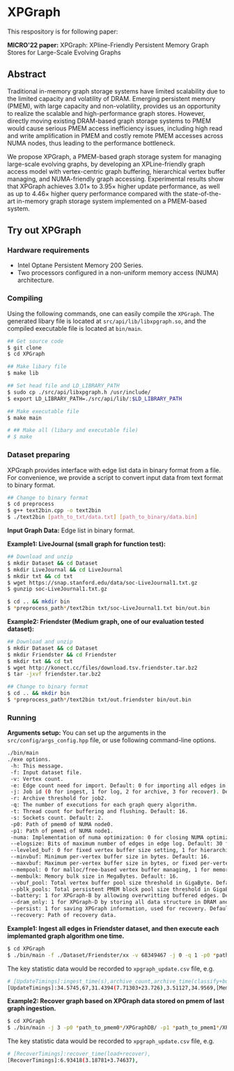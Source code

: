 # XPGraph

This respository is for following paper:

**MICRO'22 paper:** XPGraph: XPline-Friendly Persistent Memory Graph Stores for Large-Scale Evolving Graphs

## Abstract

Traditional in-memory graph storage systems have limited
scalability due to the limited capacity and volatility of DRAM.
Emerging persistent memory (PMEM), with large capacity
and non-volatility, provides us an opportunity to realize the
scalable and high-performance graph stores. However, directly moving existing DRAM-based graph storage systems
to PMEM would cause serious PMEM access inefficiency
issues, including high read and write amplification in PMEM
and costly remote PMEM accesses across NUMA nodes,
thus leading to the performance bottleneck. 
<!-- In this paper, -->
We propose XPGraph, a PMEM-based graph storage system for managing large-scale evolving graphs, by developing
an XPLine-friendly graph access model with vertex-centric
graph buffering, hierarchical vertex buffer managing, and
NUMA-friendly graph accessing. Experimental results show
that XPGraph achieves 3.01× to 3.95× higher update performance, 
as well as up to 4.46× higher query performance 
compared with the state-of-the-art in-memory graph storage system
implemented on a PMEM-based system.

## Try out XPGraph

### Hardware requirements
* Intel Optane Persistent Memory 200 Series.
* Two processors configured in a non-uniform memory access (NUMA) architecture.

### Compiling 

Using the following commands, one can easily compile the `XPGraph`. 
The generated libary file is located at `src/api/lib/libxpgraph.so`, 
and the compiled executable file is located at `bin/main`. 

```bash
## Get source code
$ git clone 
$ cd XPGraph

## Make libary file
$ make lib

## Set head file and LD_LIBRARY_PATH
$ sudo cp ./src/api/libxpgraph.h /usr/include/
$ export LD_LIBRARY_PATH=./src/api/lib/:$LD_LIBRARY_PATH

## Make executable file
$ make main

# ## Make all (libary and executable file)
# $ make
```

### Dataset preparing

XPGraph provides interface with edge list data in binary format from a file. For convenience, we provide a script to convert input data from text format to binary format.

```bash
## Change to binary format
$ cd preprocess
$ g++ text2bin.cpp -o text2bin
$ ./text2bin [path_to_txt/data.txt] [path_to_binary/data.bin]
```

**Input Graph Data:** Edge list in binary format. 

**Example1: LiveJournal (small graph for function test):**
```bash
## Download and unzip
$ mkdir Dataset && cd Dataset
$ mkdir LiveJournal && cd LiveJournal
$ mkdir txt && cd txt
$ wget https://snap.stanford.edu/data/soc-LiveJournal1.txt.gz
$ gunzip soc-LiveJournal1.txt.gz

$ cd .. && mkdir bin
$ *preprocess_path*/text2bin txt/soc-LiveJournal1.txt bin/out.bin
```

**Example2: Friendster (Medium graph, one of our evaluation tested dataset):**
```bash
## Download and unzip
$ mkdir Dataset && cd Dataset
$ mkdir Friendster && cd Friendster
$ mkdir txt && cd txt
$ wget http://konect.cc/files/download.tsv.friendster.tar.bz2 
$ tar -jxvf friendster.tar.bz2

## Change to binary format
$ cd .. && mkdir bin
$ *preprocess_path*/text2bin txt/out.friendster bin/out.bin
```

### Running

**Arguments setup:**
You can set up the arguments in the `src/config/args_config.hpp` file, 
or use following command-line options.

```bash
./bin/main
./exe options.
 -h: This message.
 -f: Input dataset file.
 -v: Vertex count.
 -e: Edge count need for import. Default: 0 for importing all edges in the dataset file.
 -j: Job id (0 for ingest, 1 for log, 2 for archive, 3 for recover). Default: 0.
 -r: Archive threshold for job2.
 -q: The number of executions for each graph query algorithm.
 -t: Thread count for buffering and flushing. Default: 16.
 -s: Sockets count. Default: 2.
 -p0: Path of pmem0 of NUMA node0.
 -p1: Path of pmem1 of NUMA node1.
 -numa: Implementation of numa optimization: 0 for closing NUMA optimization, 1 for out/in-graph based implementation, 2 for sub-graph based implementation. Default: 2.
 --elogsize: Bits of maximum number of edges in edge log. Default: 30 for 1 billion edges, i.e., edge size equals 8GB.
 --leveled_buf: 0 for fixed vertex buffer size setting, 1 for hierarchical vertex buffer size setting. Default: 1.
 --minvbuf: Minimum per-vertex buffer size in bytes. Default: 16.
 --maxvbuf: Maximum per-vertex buffer size in bytes, or fixed per-vertex buffer size when leveled_buf = 0. Default: 256.
 --mempool: 0 for malloc/free-based vertex buffer managing, 1 for memory pool based vertex buffer managing. Default: 1.
 --membulk: Memory bulk size in MegaBytes. Default: 16.
 --vbuf_pool: Total vertex buffer pool size threshold in GigaByte. Default: 16.
 --pblk_pools: Total persistent PMEM block pool size threshold in GigaByte. Default: 64.
 --battery: 1 for XPGraph-B by allowing overwritting buffered edges. Default: 0.
 --dram_only: 1 for XPGraph-D by storing all data structure in DRAM and set the per-vertex buffer size as fixed 64B. Default: 0.
 --persist: 1 for saving XPGraph information, used for recovery. Default: 1.
 --recovery: Path of recovery data.
```
**Example1: Ingest all edges in Friendster dataset, and then execute each implemanted graph algorithm one time.**

```bash
$ cd XPGraph
$ ./bin/main -f ./Dataset/Friendster/xx -v 68349467 -j 0 -q 1 -p0 *path_to_pmem0*/XPGraphDB/ -p1 *path_to_pmem1*/XPGraphDB/ --vbuf_pool 16 pblk_pools 64
```

The key statistic data would be recorded to `xpgraph_update.csv` file, e.g.
```bash
# [UpdateTimings]:ingest_time(s),archive_count,archive_time(classify+buffer),flush_all_time(s),make_graph_time(s),[Memory]: vbuf_pool_size,pblk_pool_size,[QueryTimings]:time_1hop(s),time_2hop(s),time_bfs(s),time_pagerank(s)
[UpdateTimings]:34.5745,67,31.4394(7.71303+23.726),3.51127,34.9569,[Memory]:5.17188,13.6719(7.32812+6.34375),[QueryTimings]:2.31569,12.6733,2.35859,3.31254,
```

**Example2: Recover graph based on XPGraph data stored on pmem of last graph ingestion.**

```bash
$ cd XPGraph
$ ./bin/main -j 3 -p0 *path_to_pmem0*/XPGraphDB/ -p1 *path_to_pmem1*/XPGraphDB/ --recovery *path_to_recovery*
```

The key statistic data would be recorded to `xpgraph_update.csv` file, e.g.
```bash
# [RecoverTimings]:recover_time(load+recover),
[RecoverTimings]:6.93418(3.18781+3.74637),
```